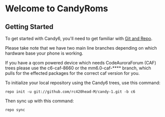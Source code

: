 Welcome to CandyRoms
===================


Getting Started
---------------

To get started with Candy6, you'll need to get familiar with
[Git and Repo](http://source.android.com/download/using-repo).

Please take note that we have two main line branches depending on
which hardware base your phone is working.

If you have a qcom powered device which needs CodeAuroraForum (CAF)
trees please use the c6-caf-8660 or the mm6.0-caf-**** branch, which pulls for the effected packages for the correct caf version for you.

To initialize your local repository using the Candy6 trees, use this command:


	repo init -u git://github.com/rc420head-M/candy-1.git -b c6



Then sync up with this command:

	repo sync


